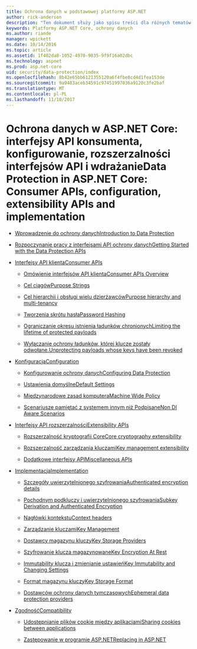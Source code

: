 ```yaml
---
title: Ochrona danych w podstawowej platformy ASP.NET
author: rick-anderson
description: "Ten dokument służy jako spisu treści dla różnych tematów ochrony danych platformy ASP.NET Core."
keywords: Platformy ASP.NET Core, ochrony danych
ms.author: riande
manager: wpickett
ms.date: 10/14/2016
ms.topic: article
ms.assetid: 1f402da8-1052-4970-9835-9f9f16a02dbc
ms.technology: aspnet
ms.prod: asp.net-core
uid: security/data-protection/index
ms.openlocfilehash: 8b42e65bb6121355120a6f4fbe8cd4d1fea153de
ms.sourcegitcommit: 9a9483aceb34591c97451997036a9120c3fe2baf
ms.translationtype: MT
ms.contentlocale: pl-PL
ms.lasthandoff: 11/10/2017
---
```

# <a name="data-protection-in-aspnet-core-consumer-apis-configuration-extensibility-apis-and-implementation"></a><span data-ttu-id="0b31a-104">Ochrona danych w ASP.NET Core: interfejsy API konsumenta, konfigurowanie, rozszerzalności interfejsów API i wdrażanie</span><span class="sxs-lookup"><span data-stu-id="0b31a-104">Data Protection in ASP.NET Core: Consumer APIs, configuration, extensibility APIs and implementation</span></span>

* [<span data-ttu-id="0b31a-105">Wprowadzenie do ochrony danych</span><span class="sxs-lookup"><span data-stu-id="0b31a-105">Introduction to Data Protection</span></span>](introduction.md)

* [<span data-ttu-id="0b31a-106">Rozpoczynanie pracy z interfejsami API ochrony danych</span><span class="sxs-lookup"><span data-stu-id="0b31a-106">Getting Started with the Data Protection APIs</span></span>](using-data-protection.md)

* [<span data-ttu-id="0b31a-107">Interfejsy API klienta</span><span class="sxs-lookup"><span data-stu-id="0b31a-107">Consumer APIs</span></span>](consumer-apis/index.md)

  * [<span data-ttu-id="0b31a-108">Omówienie interfejsów API klienta</span><span class="sxs-lookup"><span data-stu-id="0b31a-108">Consumer APIs Overview</span></span>](consumer-apis/overview.md)

  * [<span data-ttu-id="0b31a-109">Cel ciągów</span><span class="sxs-lookup"><span data-stu-id="0b31a-109">Purpose Strings</span></span>](consumer-apis/purpose-strings.md)

  * [<span data-ttu-id="0b31a-110">Cel hierarchii i obsługi wielu dzierżawców</span><span class="sxs-lookup"><span data-stu-id="0b31a-110">Purpose hierarchy and multi-tenancy</span></span>](consumer-apis/purpose-strings-multitenancy.md)

  * [<span data-ttu-id="0b31a-111">Tworzenia skrótu hasła</span><span class="sxs-lookup"><span data-stu-id="0b31a-111">Password Hashing</span></span>](consumer-apis/password-hashing.md)

  * [<span data-ttu-id="0b31a-112">Ograniczanie okresu istnienia ładunków chronionych</span><span class="sxs-lookup"><span data-stu-id="0b31a-112">Limiting the lifetime of protected payloads</span></span>](consumer-apis/limited-lifetime-payloads.md)

  * [<span data-ttu-id="0b31a-113">Wyłączanie ochrony ładunków, której klucze zostały odwołane.</span><span class="sxs-lookup"><span data-stu-id="0b31a-113">Unprotecting payloads whose keys have been revoked</span></span>](consumer-apis/dangerous-unprotect.md)

* [<span data-ttu-id="0b31a-114">Konfiguracja</span><span class="sxs-lookup"><span data-stu-id="0b31a-114">Configuration</span></span>](configuration/index.md)

  * [<span data-ttu-id="0b31a-115">Konfigurowanie ochrony danych</span><span class="sxs-lookup"><span data-stu-id="0b31a-115">Configuring Data Protection</span></span>](configuration/overview.md)

  * [<span data-ttu-id="0b31a-116">Ustawienia domyślne</span><span class="sxs-lookup"><span data-stu-id="0b31a-116">Default Settings</span></span>](configuration/default-settings.md)

  * [<span data-ttu-id="0b31a-117">Międzynarodowe zasad komputera</span><span class="sxs-lookup"><span data-stu-id="0b31a-117">Machine Wide Policy</span></span>](configuration/machine-wide-policy.md)

  * [<span data-ttu-id="0b31a-118">Scenariusze pamiętać z systemem innym niż Podpisane</span><span class="sxs-lookup"><span data-stu-id="0b31a-118">Non DI Aware Scenarios</span></span>](configuration/non-di-scenarios.md)

* [<span data-ttu-id="0b31a-119">Interfejsy API rozszerzalności</span><span class="sxs-lookup"><span data-stu-id="0b31a-119">Extensibility APIs</span></span>](extensibility/index.md)

  * [<span data-ttu-id="0b31a-120">Rozszerzalność kryptografii Core</span><span class="sxs-lookup"><span data-stu-id="0b31a-120">Core cryptography extensibility</span></span>](extensibility/core-crypto.md)

  * [<span data-ttu-id="0b31a-121">Rozszerzalność zarządzania kluczami</span><span class="sxs-lookup"><span data-stu-id="0b31a-121">Key management extensibility</span></span>](extensibility/key-management.md)

  * [<span data-ttu-id="0b31a-122">Dodatkowe interfejsy API</span><span class="sxs-lookup"><span data-stu-id="0b31a-122">Miscellaneous APIs</span></span>](extensibility/misc-apis.md)

* [<span data-ttu-id="0b31a-123">Implementacja</span><span class="sxs-lookup"><span data-stu-id="0b31a-123">Implementation</span></span>](implementation/index.md)

  * [<span data-ttu-id="0b31a-124">Szczegóły uwierzytelnionego szyfrowania</span><span class="sxs-lookup"><span data-stu-id="0b31a-124">Authenticated encryption details</span></span>](implementation/authenticated-encryption-details.md)

  * [<span data-ttu-id="0b31a-125">Pochodnym podkluczy i uwierzytelnionego szyfrowania</span><span class="sxs-lookup"><span data-stu-id="0b31a-125">Subkey Derivation and Authenticated Encryption</span></span>](implementation/subkeyderivation.md)

  * [<span data-ttu-id="0b31a-126">Nagłówki kontekstu</span><span class="sxs-lookup"><span data-stu-id="0b31a-126">Context headers</span></span>](implementation/context-headers.md)

  * [<span data-ttu-id="0b31a-127">Zarządzanie kluczami</span><span class="sxs-lookup"><span data-stu-id="0b31a-127">Key Management</span></span>](implementation/key-management.md)

  * [<span data-ttu-id="0b31a-128">Dostawcy magazynu kluczy</span><span class="sxs-lookup"><span data-stu-id="0b31a-128">Key Storage Providers</span></span>](implementation/key-storage-providers.md)

  * [<span data-ttu-id="0b31a-129">Szyfrowanie klucza magazynowane</span><span class="sxs-lookup"><span data-stu-id="0b31a-129">Key Encryption At Rest</span></span>](implementation/key-encryption-at-rest.md)

  * [<span data-ttu-id="0b31a-130">Immutability klucza i zmienianie ustawień</span><span class="sxs-lookup"><span data-stu-id="0b31a-130">Key Immutability and Changing Settings</span></span>](implementation/key-immutability.md)

  * [<span data-ttu-id="0b31a-131">Format magazynu kluczy</span><span class="sxs-lookup"><span data-stu-id="0b31a-131">Key Storage Format</span></span>](implementation/key-storage-format.md)

  * [<span data-ttu-id="0b31a-132">Dostawców ochrony danych tymczasowych</span><span class="sxs-lookup"><span data-stu-id="0b31a-132">Ephemeral data protection providers</span></span>](implementation/key-storage-ephemeral.md)

* [<span data-ttu-id="0b31a-133">Zgodność</span><span class="sxs-lookup"><span data-stu-id="0b31a-133">Compatibility</span></span>](compatibility/index.md)

  * [<span data-ttu-id="0b31a-134">Udostępnianie plików cookie między aplikacjami</span><span class="sxs-lookup"><span data-stu-id="0b31a-134">Sharing cookies between applications</span></span>](compatibility/cookie-sharing.md)

  * [<span data-ttu-id="0b31a-135">Zastępowanie <machineKey> w programie ASP.NET</span><span class="sxs-lookup"><span data-stu-id="0b31a-135">Replacing <machineKey> in ASP.NET</span></span>](compatibility/replacing-machinekey.md)
